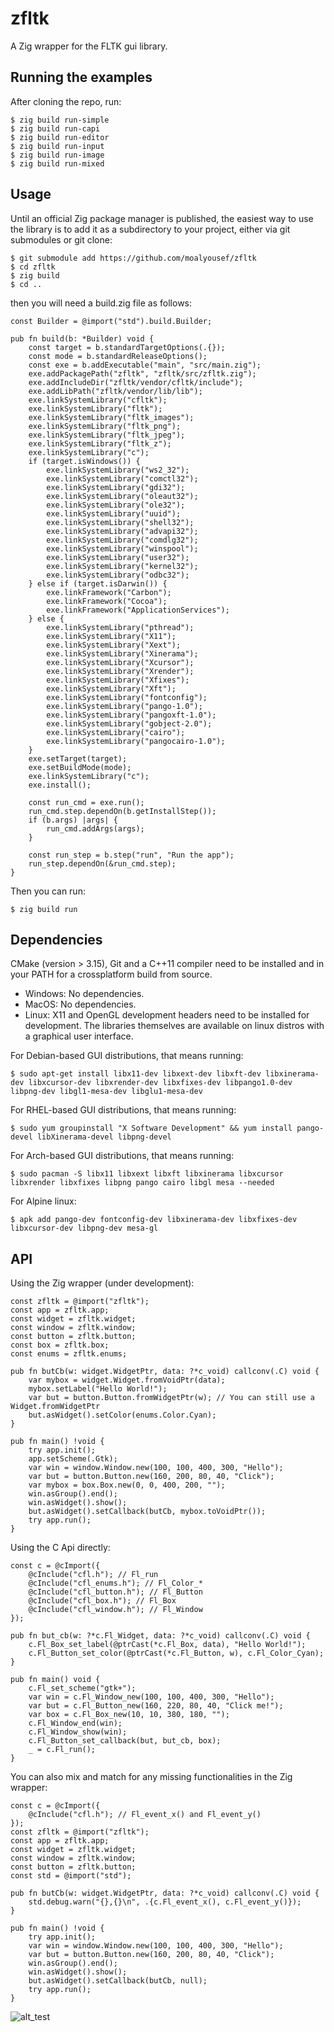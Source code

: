 # zfltk
A Zig wrapper for the FLTK gui library.

## Running the examples
After cloning the repo, run:
```
$ zig build run-simple
$ zig build run-capi
$ zig build run-editor
$ zig build run-input
$ zig build run-image
$ zig build run-mixed
```

## Usage
Until an official Zig package manager is published, the easiest way to use the library is to add it as a subdirectory to your project, either via git submodules or git clone:
```
$ git submodule add https://github.com/moalyousef/zfltk
$ cd zfltk
$ zig build
$ cd ..
```
then you will need a build.zig file as follows:
```zig
const Builder = @import("std").build.Builder;

pub fn build(b: *Builder) void {
    const target = b.standardTargetOptions(.{});
    const mode = b.standardReleaseOptions();
    const exe = b.addExecutable("main", "src/main.zig");
    exe.addPackagePath("zfltk", "zfltk/src/zfltk.zig");
    exe.addIncludeDir("zfltk/vendor/cfltk/include");
    exe.addLibPath("zfltk/vendor/lib/lib");
    exe.linkSystemLibrary("cfltk");
    exe.linkSystemLibrary("fltk");
    exe.linkSystemLibrary("fltk_images");
    exe.linkSystemLibrary("fltk_png");
    exe.linkSystemLibrary("fltk_jpeg");
    exe.linkSystemLibrary("fltk_z");
    exe.linkSystemLibrary("c");
    if (target.isWindows()) {
        exe.linkSystemLibrary("ws2_32");
        exe.linkSystemLibrary("comctl32");
        exe.linkSystemLibrary("gdi32");
        exe.linkSystemLibrary("oleaut32");
        exe.linkSystemLibrary("ole32");
        exe.linkSystemLibrary("uuid");
        exe.linkSystemLibrary("shell32");
        exe.linkSystemLibrary("advapi32");
        exe.linkSystemLibrary("comdlg32");
        exe.linkSystemLibrary("winspool");
        exe.linkSystemLibrary("user32");
        exe.linkSystemLibrary("kernel32");
        exe.linkSystemLibrary("odbc32");
    } else if (target.isDarwin()) {
        exe.linkFramework("Carbon");
        exe.linkFramework("Cocoa");
        exe.linkFramework("ApplicationServices");
    } else {
        exe.linkSystemLibrary("pthread");
        exe.linkSystemLibrary("X11");
        exe.linkSystemLibrary("Xext");
        exe.linkSystemLibrary("Xinerama");
        exe.linkSystemLibrary("Xcursor");
        exe.linkSystemLibrary("Xrender");
        exe.linkSystemLibrary("Xfixes");
        exe.linkSystemLibrary("Xft");
        exe.linkSystemLibrary("fontconfig");
        exe.linkSystemLibrary("pango-1.0");
        exe.linkSystemLibrary("pangoxft-1.0");
        exe.linkSystemLibrary("gobject-2.0");
        exe.linkSystemLibrary("cairo");
        exe.linkSystemLibrary("pangocairo-1.0");
    }
    exe.setTarget(target);
    exe.setBuildMode(mode);
    exe.linkSystemLibrary("c");
    exe.install();

    const run_cmd = exe.run();
    run_cmd.step.dependOn(b.getInstallStep());
    if (b.args) |args| {
        run_cmd.addArgs(args);
    }

    const run_step = b.step("run", "Run the app");
    run_step.dependOn(&run_cmd.step);
}
```
Then you can run:
```
$ zig build run
```

## Dependencies 

CMake (version > 3.15), Git and a C++11 compiler need to be installed and in your PATH for a crossplatform build from source.

- Windows: No dependencies.
- MacOS: No dependencies.
- Linux: X11 and OpenGL development headers need to be installed for development. The libraries themselves are available on linux distros with a graphical user interface.

For Debian-based GUI distributions, that means running:
```
$ sudo apt-get install libx11-dev libxext-dev libxft-dev libxinerama-dev libxcursor-dev libxrender-dev libxfixes-dev libpango1.0-dev libpng-dev libgl1-mesa-dev libglu1-mesa-dev
```
For RHEL-based GUI distributions, that means running:
```
$ sudo yum groupinstall "X Software Development" && yum install pango-devel libXinerama-devel libpng-devel
```
For Arch-based GUI distributions, that means running:
```
$ sudo pacman -S libx11 libxext libxft libxinerama libxcursor libxrender libxfixes libpng pango cairo libgl mesa --needed
```
For Alpine linux:
```
$ apk add pango-dev fontconfig-dev libxinerama-dev libxfixes-dev libxcursor-dev libpng-dev mesa-gl
```

## API
Using the Zig wrapper (under development):
```zig
const zfltk = @import("zfltk");
const app = zfltk.app;
const widget = zfltk.widget;
const window = zfltk.window;
const button = zfltk.button;
const box = zfltk.box;
const enums = zfltk.enums;

pub fn butCb(w: widget.WidgetPtr, data: ?*c_void) callconv(.C) void {
    var mybox = widget.Widget.fromVoidPtr(data);
    mybox.setLabel("Hello World!");
    var but = button.Button.fromWidgetPtr(w); // You can still use a Widget.fromWidgetPtr
    but.asWidget().setColor(enums.Color.Cyan);
}

pub fn main() !void {
    try app.init();
    app.setScheme(.Gtk);
    var win = window.Window.new(100, 100, 400, 300, "Hello");
    var but = button.Button.new(160, 200, 80, 40, "Click");
    var mybox = box.Box.new(0, 0, 400, 200, "");
    win.asGroup().end();
    win.asWidget().show();
    but.asWidget().setCallback(butCb, mybox.toVoidPtr());
    try app.run();
}
```

Using the C Api directly:
```zig
const c = @cImport({
    @cInclude("cfl.h"); // Fl_run
    @cInclude("cfl_enums.h"); // Fl_Color_*
    @cInclude("cfl_button.h"); // Fl_Button
    @cInclude("cfl_box.h"); // Fl_Box
    @cInclude("cfl_window.h"); // Fl_Window
});

pub fn but_cb(w: ?*c.Fl_Widget, data: ?*c_void) callconv(.C) void {
    c.Fl_Box_set_label(@ptrCast(*c.Fl_Box, data), "Hello World!");
    c.Fl_Button_set_color(@ptrCast(*c.Fl_Button, w), c.Fl_Color_Cyan);
}

pub fn main() void {
    c.Fl_set_scheme("gtk+");
    var win = c.Fl_Window_new(100, 100, 400, 300, "Hello");
    var but = c.Fl_Button_new(160, 220, 80, 40, "Click me!");
    var box = c.Fl_Box_new(10, 10, 380, 180, "");
    c.Fl_Window_end(win);
    c.Fl_Window_show(win);
    c.Fl_Button_set_callback(but, but_cb, box);
    _ = c.Fl_run();
}
```
You can also mix and match for any missing functionalities in the Zig wrapper:
```zig
const c = @cImport({
    @cInclude("cfl.h"); // Fl_event_x() and Fl_event_y()
});
const zfltk = @import("zfltk");
const app = zfltk.app;
const widget = zfltk.widget;
const window = zfltk.window;
const button = zfltk.button;
const std = @import("std");

pub fn butCb(w: widget.WidgetPtr, data: ?*c_void) callconv(.C) void {
    std.debug.warn("{},{}\n", .{c.Fl_event_x(), c.Fl_event_y()});
}

pub fn main() !void {
    try app.init();
    var win = window.Window.new(100, 100, 400, 300, "Hello");
    var but = button.Button.new(160, 200, 80, 40, "Click");
    win.asGroup().end();
    win.asWidget().show();
    but.asWidget().setCallback(butCb, null);
    try app.run();
}
```

![alt_test](screenshots/image.jpg)
